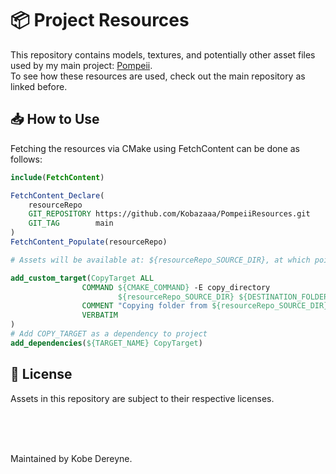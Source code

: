 # 📦 Project Resources

This repository contains models, textures, and potentially other asset files used by my main project: [Pompeii](https://github.com/Kobazaaa/Pompeii.git).
<br>
To see how these resources are used, check out the main repository as linked before.

## 📥 How to Use

Fetching the resources via CMake using FetchContent can be done as follows:

```cmake
include(FetchContent)

FetchContent_Declare(
    resourceRepo
    GIT_REPOSITORY https://github.com/Kobazaaa/PompeiiResources.git
    GIT_TAG        main
)
FetchContent_Populate(resourceRepo)

# Assets will be available at: ${resourceRepo_SOURCE_DIR}, at which point it is your responsibility to copy them to the correct destination, which could be done as follows:

add_custom_target(CopyTarget ALL
                COMMAND ${CMAKE_COMMAND} -E copy_directory
                        ${resourceRepo_SOURCE_DIR} ${DESTINATION_FOLDER}
                COMMENT "Copying folder from ${resourceRepo_SOURCE_DIR} to ${DESTINATION_FOLDER}."
                VERBATIM
)
# Add COPY_TARGET as a dependency to project 
add_dependencies(${TARGET_NAME} CopyTarget)

```

## 📄 License

Assets in this repository are subject to their respective licenses.

<br>
<br>
<br>

Maintained by Kobe Dereyne.
